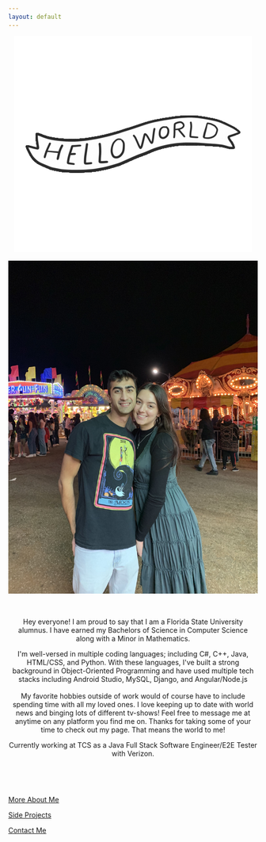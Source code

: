 ```yaml
---
layout: default
---
```

<div class="parentDiv"> 
    <p><center><img src="images/hello.gif"></center></p>
</div> 

<!-- The sidebar
<div class="sidebar">
  <a class="active" href="#home">Home</a>
  <a href="#news">About</a>
  <a href="#contact">Gallery</a>
  <a href="#about">Contact</a>
</div>-->

<!--![Me](images/pfp.jpg)-->
<div class="pfp"> 
    <p><center><img src="assets/images/fair.jpg"></center></p>
</div> 

<p style="text-align: center;">&nbsp;</p>
<p style="text-align: center;">Hey everyone! I am proud to say that I am a Florida State University alumnus. I have earned my Bachelors of Science in Computer Science along with a Minor in Mathematics.</p>
<p style="text-align: center;">I'm well-versed in multiple coding languages; including C#, C++, Java, HTML/CSS, and Python. With these languages, I've built a strong background in Object-Oriented Programming and have used multiple tech stacks including Android Studio, MySQL, Django, and Angular/Node.js<br /><br />My favorite hobbies outside of work would of course have to include spending time with all my loved ones. I love keeping up to date with world news and binging lots of different tv-shows! Feel free to message me at anytime on any platform you find me on. Thanks for taking some of your time to check out my page. That means the world to me!</p>
<p style="text-align: center;"> Currently working at TCS as a Java Full Stack Software Engineer/E2E Tester with Verizon.</p>
<p style="text-align: center;">&nbsp;</p>
<p style="text-align: center;">&nbsp;</p>


[More About Me](about)

[Side Projects](side)

[Contact Me](contact)

